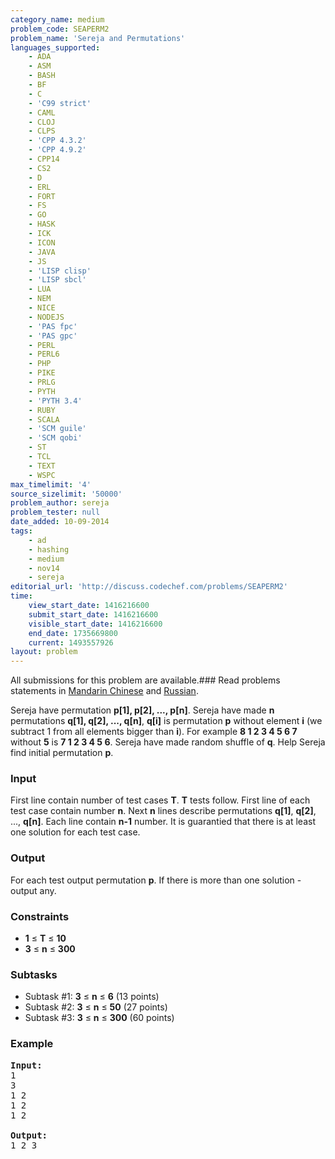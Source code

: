 ```yaml
---
category_name: medium
problem_code: SEAPERM2
problem_name: 'Sereja and Permutations'
languages_supported:
    - ADA
    - ASM
    - BASH
    - BF
    - C
    - 'C99 strict'
    - CAML
    - CLOJ
    - CLPS
    - 'CPP 4.3.2'
    - 'CPP 4.9.2'
    - CPP14
    - CS2
    - D
    - ERL
    - FORT
    - FS
    - GO
    - HASK
    - ICK
    - ICON
    - JAVA
    - JS
    - 'LISP clisp'
    - 'LISP sbcl'
    - LUA
    - NEM
    - NICE
    - NODEJS
    - 'PAS fpc'
    - 'PAS gpc'
    - PERL
    - PERL6
    - PHP
    - PIKE
    - PRLG
    - PYTH
    - 'PYTH 3.4'
    - RUBY
    - SCALA
    - 'SCM guile'
    - 'SCM qobi'
    - ST
    - TCL
    - TEXT
    - WSPC
max_timelimit: '4'
source_sizelimit: '50000'
problem_author: sereja
problem_tester: null
date_added: 10-09-2014
tags:
    - ad
    - hashing
    - medium
    - nov14
    - sereja
editorial_url: 'http://discuss.codechef.com/problems/SEAPERM2'
time:
    view_start_date: 1416216600
    submit_start_date: 1416216600
    visible_start_date: 1416216600
    end_date: 1735669800
    current: 1493557926
layout: problem
---
```

All submissions for this problem are available.###  Read problems statements in [Mandarin Chinese](http://www.codechef.com/download/translated/NOV14/mandarin/SEAPERM2.pdf) and [Russian](http://www.codechef.com/download/translated/NOV14/russian/SEAPERM2.pdf).

Sereja have permutation **p\[1\], p\[2\], ..., p\[n\]**. Sereja have made **n** permutations **q\[1\], q\[2\], ..., q\[n\]**, **q\[i\]** is permutation **p** without element **i** (we subtract 1 from all elements bigger than **i**). For example **8 1 2 3 4 5 6 7** without **5** is **7 1 2 3 4 5 6**. Sereja have made random shuffle of **q**. Help Sereja find initial permutation **p**.

### Input

First line contain number of test cases **T**. **T** tests follow. First line of each test case contain number **n**. Next **n** lines describe permutations **q\[1\]**, **q\[2\]**, ..., **q\[n\]**. Each line contain **n-1** number. It is guarantied that there is at least one solution for each test case.

### Output

For each test output permutation **p**. If there is more than one solution - output any.

### Constraints

- **1** ≤ **T** ≤  **10**
- **3** ≤ **n** ≤  **300**

### Subtasks

- Subtask #1: **3** ≤ **n** ≤  **6**  (13 points)
- Subtask #2: **3** ≤ **n** ≤  **50**  (27 points)
- Subtask #3: **3** ≤ **n** ≤  **300**  (60 points)

### Example

<pre><b>Input:</b>
1
3
1 2
1 2
1 2

<b>Output:</b>
1 2 3


</pre>